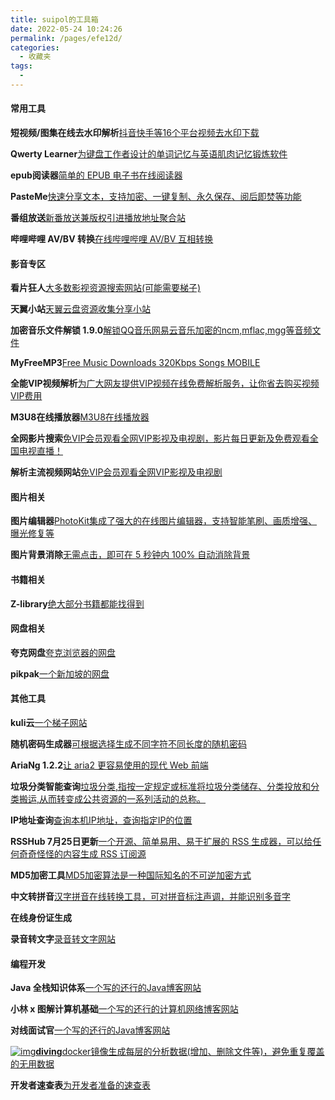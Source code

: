```yaml
---
title: suipol的工具箱
date: 2022-05-24 10:24:26
permalink: /pages/efe12d/
categories:
  - 收藏夹
tags:
  - 
---
```

#### 常用工具



**短视频/图集在线去水印解析**[抖音快手等16个平台视频去水印下载](https://watermark.liumingye.cn/)

**Qwerty Learner**[为键盘工作者设计的单词记忆与英语肌肉记忆锻炼软件](https://qwerty.liumingye.cn/)

**epub阅读器**[简单的 EPUB 电子书在线阅读器](https://epub.liumingye.cn/)

**PasteMe**[快速分享文本，支持加密、一键复制、永久保存、阅后即焚等功能](https://paste.liumingye.cn/)

**番组放送**[新番放送兼版权引进播放地址聚合站](https://bgm.liumingye.cn/)

**哔哩哔哩 AV/BV 转换**[在线哔哩哔哩 AV/BV 互相转换](https://tool.liumingye.cn/avbv)





#### 影音专区

**看片狂人**[大多数影视资源搜索网站(可能需要梯子)](https://www.kpkuang.xyz/)

**天翼小站**[天翼云盘资源收集分享小站](https://yun.hei521.cn/)

**加密音乐文件解锁 1.9.0**[解锁QQ音乐网易云音乐加密的ncm,mflac,mgg等音频文件](https://tool.liumingye.cn/unlock-music)

**MyFreeMP3**[Free Music Downloads 320Kbps Songs MOBILE](http://tools.liumingye.cn/music)

**全能VIP视频解析**[为广大网友提供VIP视频在线免费解析服务，让你省去购买视频VIP费用](http://tool.liumingye.cn/video)

**M3U8在线播放器**[M3U8在线播放器](http://tool.liumingye.cn/m3u8)

**全网影片搜索**[免VIP会员观看全网VIP影视及电视剧，影片每日更新及免费观看全国电视直播！](https://lab.liumingye.cn/)

**解析主流视频网站**[免VIP会员观看全网VIP影视及电视剧](https://jx.618g.com/)



#### 图片相关



**图片编辑器**[PhotoKit集成了强大的在线图片编辑器，支持智能笔刷、画质增强、曝光修复等](https://photokit.com/editor/?lang=zh)

**图片背景消除**[无需点击，即可在 5 秒钟内 100% 自动消除背景](https://www.remove.bg/zh)





#### 书籍相关

**Z-library**[绝大部分书籍都能找得到](https://zh.z-lib.org/)

#### 网盘相关

**夸克网盘**[夸克浏览器的网盘](https://pan.quark.cn/?entry=baiduPC2&bd_vid=7782205837333157165#/user/login?callback=%2F)

**pikpak**[一个新加坡的网盘](https://www.tjsky.net/?p=277)







#### 其他工具

**kuli云**[一个梯子网站](https://oooiooo.me/auth/login)

**随机密码生成器**[可根据选择生成不同字符不同长度的随机密码](https://tool.liumingye.cn/password)

**AriaNg 1.2.2**[让 aria2 更容易使用的现代 Web 前端](http://aria2.liumingye.cn/)

**垃圾分类智能查询**[垃圾分类,指按一定规定或标准将垃圾分类储存、分类投放和分类搬运,从而转变成公共资源的一系列活动的总称。](https://tool.liumingye.cn/ljcx)

**IP地址查询**[查询本机IP地址，查询指定IP的位置](https://tool.liumingye.cn/ip)

**RSSHub 7月25日更新**[一个开源、简单易用、易于扩展的 RSS 生成器，可以给任何奇奇怪怪的内容生成 RSS 订阅源](https://rsshub.liumingye.cn/)

**MD5加密工具**[MD5加密算法是一种国际知名的不可逆加密方式](https://tool.liumingye.cn/md5)

**中文转拼音**[汉字拼音在线转换工具，可对拼音标注声调，并能识别多音字](https://tool.liumingye.cn/pinyin)

**在线身份证生成**[](http://sfz.uzuzuz.com/?region=330781&birthday=19850907&sex=1&num=5)

**录音转文字**[录音转文字网站](https://www.luyinzhushou.com/voice2text/)




#### 编程开发

**Java 全栈知识体系**[一个写的还行的Java博客网站](https://www.pdai.tech/)

**小林 x 图解计算机基础**[一个写的还行的计算机网络博客网站](https://xiaolincoding.com/)

**对线面试官**[一个写的还行的Java博客网站](http://javainterview.gitee.io/luffy/)



[![img](https://diving.npmtrend.com/favicon.ico)**diving**docker镜像生成每层的分析数据(增加、删除文件等)，避免重复覆盖的无用数据](https://diving.npmtrend.com/)

**开发者速查表**[为开发者准备的速查表](https://devhints.io/)